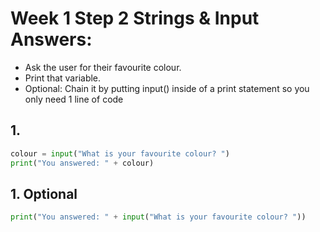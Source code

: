 # Week 1 Step 2 Strings & Input Answers:
* Ask the user for their favourite colour.
* Print that variable.
* Optional: Chain it by putting input() inside of a print statement so you only need 1 line of code

## 1.
```python
colour = input("What is your favourite colour? ")
print("You answered: " + colour)
```

## 1. Optional
```python
print("You answered: " + input("What is your favourite colour? "))
```
